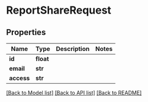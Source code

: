 # ReportShareRequest

## Properties
Name | Type | Description | Notes
------------ | ------------- | ------------- | -------------
**id** | **float** |  | 
**email** | **str** |  | 
**access** | **str** |  | 

[[Back to Model list]](../README.md#documentation-for-models) [[Back to API list]](../README.md#documentation-for-api-endpoints) [[Back to README]](../README.md)

